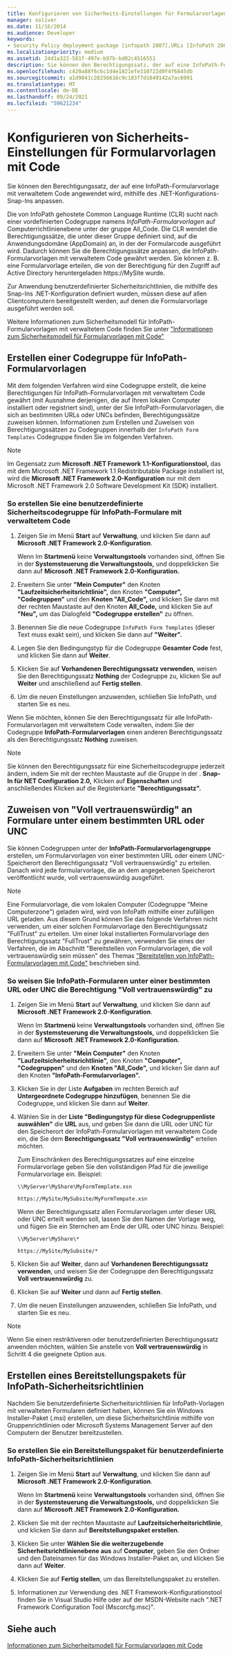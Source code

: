```yaml
---
title: Konfigurieren von Sicherheits-Einstellungen für Formularvorlagen mit Code
manager: soliver
ms.date: 11/16/2014
ms.audience: Developer
keywords:
- Security Policy deployment package [infopath 2007],URLs [InfoPath 2007], assigning FullTrust,code access security [InfoPath 2007],UNCs [InfoPath 2007], assigning FullTrust,CAS [InfoPath 2007],security [InfoPath 2007], configuring,code groups [InfoPath 2007],FullTrust [InfoPath 2007], assigning to UNCs,FullTrust [InfoPath 2007], assigning to URLs
ms.localizationpriority: medium
ms.assetid: 24d1a322-581f-497e-b97b-bd02c4516551
description: Sie können den Berechtigungssatz, der auf eine InfoPath-Formularvorlage mit verwaltetem Code angewendet wird, mithilfe des .NET-Konfigurations-Snap-Ins anpassen.
ms.openlocfilehash: c420a88f6c6c1d4e1821efe310722d0f4f6845db
ms.sourcegitcommit: a1d9041c20256616c9c183f7d1049142a7ac6991
ms.translationtype: MT
ms.contentlocale: de-DE
ms.lasthandoff: 09/24/2021
ms.locfileid: "59621234"
---
```

# <a name="configure-security-settings-for-form-templates-with-code"></a>Konfigurieren von Sicherheits-Einstellungen für Formularvorlagen mit Code

Sie können den Berechtigungssatz, der auf eine InfoPath-Formularvorlage mit verwaltetem Code angewendet wird, mithilfe des .NET-Konfigurations-Snap-Ins anpassen.
  
Die von InfoPath gehostete Common Language Runtime (CLR) sucht nach einer vordefinierten Codegruppe namens  *InfoPath-Formularvorlagen*  auf Computerrichtlinienebene unter der gruppe All_Code. Die CLR wendet die Berechtigungssätze, die unter dieser Gruppe definiert sind, auf die Anwendungsdomäne (AppDomain) an, in der der Formularcode ausgeführt wird. Dadurch können Sie die Berechtigungssätze anpassen, die InfoPath-Formularvorlagen mit verwaltetem Code gewährt werden. Sie können z. B. eine Formularvorlage erteilen, die von der Berechtigung für den Zugriff auf Active Directory heruntergeladen https://MySite wurde. 
  
Zur Anwendung benutzerdefinierter Sicherheitsrichtlinien, die mithilfe des Snap-Ins .NET-Konfiguration definiert wurden, müssen diese auf allen Clientcomputern bereitgestellt werden, auf denen die Formularvorlage ausgeführt werden soll.
  
Weitere Informationen zum Sicherheitsmodell für InfoPath-Formularvorlagen mit verwaltetem Code finden Sie unter ["Informationen zum Sicherheitsmodell für Formularvorlagen mit Code"](about-the-security-model-for-form-templates-with-code.md)
  
## <a name="creating-a-code-group-for-infopath-form-templates"></a>Erstellen einer Codegruppe für InfoPath-Formularvorlagen

Mit dem folgenden Verfahren wird eine Codegruppe erstellt, die keine Berechtigungen für InfoPath-Formularvorlagen mit verwaltetem Code gewährt (mit Ausnahme derjenigen, die auf Ihrem lokalen Computer installiert oder registriert sind), unter der Sie InfoPath-Formularvorlagen, die sich an bestimmten URLs oder UNCs befinden, Berechtigungssätze zuweisen können. Informationen zum Erstellen und Zuweisen von Berechtigungssätzen zu Codegruppen innerhalb der  `InfoPath Form Templates` Codegruppe finden Sie im folgenden Verfahren. 
  
> [!NOTE]
> Im Gegensatz zum **Microsoft .NET Framework 1.1-Konfigurationstool,** das mit dem Microsoft .NET Framework 1.1 Redistributable Package installiert ist, wird die **Microsoft .NET Framework 2.0-Konfiguration** nur mit dem Microsoft .NET Framework 2.0 Software Development Kit (SDK) installiert. 
  
### <a name="to-create-a-custom-security-code-group-for-infopath-managed-code-forms"></a>So erstellen Sie eine benutzerdefinierte Sicherheitscodegruppe für InfoPath-Formulare mit verwaltetem Code

1. Zeigen Sie im Menü **Start** auf **Verwaltung**, und klicken Sie dann auf **Microsoft .NET Framework 2.0-Konfiguration**.
    
    Wenn Im **Startmenü** keine **Verwaltungstools** vorhanden sind, öffnen Sie in der **Systemsteuerung** **die Verwaltungstools,** und doppelklicken Sie dann auf **Microsoft .NET Framework 2.0-Konfiguration.**
    
2. Erweitern Sie unter **"Mein Computer"** den Knoten **"Laufzeitsicherheitsrichtlinie",** den Knoten **"Computer",** **"Codegruppen"** und den **Knoten "All_Code",** und klicken Sie dann mit der rechten Maustaste auf den Knoten **All_Code,** und klicken Sie auf **"Neu",** um das Dialogfeld **"Codegruppe erstellen"** zu öffnen. 
    
3. Benennen Sie die neue Codegruppe `InfoPath Form Templates` (dieser Text muss exakt sein), und klicken Sie dann auf **"Weiter".**
    
4. Legen Sie den Bedingungstyp für die Codegruppe **Gesamter Code** fest, und klicken Sie dann auf **Weiter**.
    
5. Klicken Sie auf **Vorhandenen Berechtigungssatz verwenden**, weisen Sie den Berechtigungssatz **Nothing** der Codegruppe zu, klicken Sie auf **Weiter** und anschließend auf **Fertig stellen**.
    
6. Um die neuen Einstellungen anzuwenden, schließen Sie InfoPath, und starten Sie es neu.
    
Wenn Sie möchten, können Sie den Berechtigungssatz für alle InfoPath-Formularvorlagen mit verwaltetem Code verwalten, indem Sie der Codegruppe **InfoPath-Formularvorlagen** einen anderen Berechtigungssatz als den Berechtigungssatz **Nothing** zuweisen. 
> [!NOTE]
> Sie können den Berechtigungssatz für eine Sicherheitscodegruppe jederzeit ändern, indem Sie mit der rechten Maustaste auf die Gruppe in der . **Snap-In für NET Configuration 2.0,** Klicken auf **Eigenschaften** und anschließendes Klicken auf die Registerkarte **"Berechtigungssatz".** 
  
## <a name="assigning-fulltrust-to-forms-at-a-specific-url-or-unc"></a>Zuweisen von "Voll vertrauenswürdig" an Formulare unter einem bestimmten URL oder UNC

Sie können Codegruppen unter der **InfoPath-Formularvorlagengruppe** erstellen, um Formularvorlagen von einer bestimmten URL oder einem UNC-Speicherort den Berechtigungssatz "Voll vertrauenswürdig" zu erteilen. Danach wird jede formularvorlage, die an dem angegebenen Speicherort veröffentlicht wurde, voll vertrauenswürdig ausgeführt. 
  
> [!NOTE]
> Eine Formularvorlage, die vom lokalen Computer (Codegruppe "Meine Computerzone") geladen wird, wird von InfoPath mithilfe einer zufälligen URL geladen. Aus diesem Grund können Sie das folgende Verfahren nicht verwenden, um einer solchen Formularvorlage den Berechtigungssatz "FullTrust" zu erteilen. Um einer lokal installierten Formularvorlage den Berechtigungssatz "FullTrust" zu gewähren, verwenden Sie eines der Verfahren, die im Abschnitt "Bereitstellen von Formularvorlagen, die voll vertrauenswürdig sein müssen" des Themas ["Bereitstellen von InfoPath-Formularvorlagen mit Code"](how-to-deploy-infopath-form-templates-with-code.md) beschrieben sind. 
  
### <a name="to-assign-fulltrust-to-infopath-forms-at-a-specific-url-or-unc-location"></a>So weisen Sie InfoPath-Formularen unter einer bestimmten URL oder UNC die Berechtigung "Voll vertrauenswürdig" zu

1. Zeigen Sie im Menü **Start** auf **Verwaltung**, und klicken Sie dann auf **Microsoft .NET Framework 2.0-Konfiguration**.
    
    Wenn Im **Startmenü** keine **Verwaltungstools** vorhanden sind, öffnen Sie in der **Systemsteuerung** **die Verwaltungstools,** und doppelklicken Sie dann auf **Microsoft .NET Framework 2.0-Konfiguration.**
    
2. Erweitern Sie unter **"Mein Computer"** den Knoten **"Laufzeitsicherheitsrichtlinie",** den Knoten **"Computer",** **"Codegruppen"** und den **Knoten "All_Code",** und klicken Sie dann auf den Knoten **"InfoPath-Formularvorlagen".** 
    
3. Klicken Sie in der Liste **Aufgaben** im rechten Bereich auf **Untergeordnete Codegruppe hinzufügen**, benennen Sie die Codegruppe, und klicken Sie dann auf **Weiter**.
    
4. Wählen Sie in der **Liste "Bedingungstyp für diese Codegruppenliste auswählen"** die **URL** aus, und geben Sie dann die URL oder UNC für den Speicherort der InfoPath-Formularvorlagen mit verwaltetem Code ein, die Sie dem **Berechtigungssatz "Voll vertrauenswürdig"** erteilen möchten. 
    
    Zum Einschränken des Berechtigungssatzes auf eine einzelne Formularvorlage geben Sie den vollständigen Pfad für die jeweilige Formularvorlage ein. Beispiel:
    
     `\\MyServer\MyShare\MyFormTemplate.xsn`
    
     `https://MySite/MySubsite/MyFormTempate.xsn`
    
    Wenn der Berechtigungssatz allen Formularvorlagen unter dieser URL oder UNC erteilt werden soll, lassen Sie den Namen der Vorlage weg, und fügen Sie ein Sternchen am Ende der URL oder UNC hinzu. Beispiel:
    
     `\\MyServer\MyShare\*`
    
     `https://MySite/MySubsite/*`
    
5. Klicken Sie auf **Weiter**, dann auf **Vorhandenen Berechtigungssatz verwenden**, und weisen Sie der Codegruppe den Berechtigungssatz **Voll vertrauenswürdig** zu. 
    
6. Klicken Sie auf **Weiter** und dann auf **Fertig stellen**.
    
7. Um die neuen Einstellungen anzuwenden, schließen Sie InfoPath, und starten Sie es neu.
    
> [!NOTE]
> Wenn Sie einen restriktiveren oder benutzerdefinierten Berechtigungssatz anwenden möchten, wählen Sie anstelle von **Voll vertrauenswürdig** in Schritt 4 die geeignete Option aus. 
  
## <a name="creating-a-deployment-package-for-infopath-security-policy"></a>Erstellen eines Bereitstellungspakets für InfoPath-Sicherheitsrichtlinien

Nachdem Sie benutzerdefinierte Sicherheitsrichtlinien für InfoPath-Vorlagen mit verwalteten Formularen definiert haben, können Sie ein Windows Installer-Paket (.msi) erstellen, um diese Sicherheitsrichtlinie mithilfe von Gruppenrichtlinien oder Microsoft Systems Management Server auf den Computern der Benutzer bereitzustellen.
  
### <a name="to-create-a-deployment-package-for-custom-infopath-security-policy"></a>So erstellen Sie ein Bereitstellungspaket für benutzerdefinierte InfoPath-Sicherheitsrichtlinien

1. Zeigen Sie im Menü **Start** auf **Verwaltung**, und klicken Sie dann auf **Microsoft .NET Framework 2.0-Konfiguration**.
    
    Wenn Im **Startmenü** keine **Verwaltungstools** vorhanden sind, öffnen Sie in der **Systemsteuerung** **die Verwaltungstools,** und doppelklicken Sie dann auf **Microsoft .NET Framework 2.0-Konfiguration.**
    
2. Klicken Sie mit der rechten Maustaste auf **Laufzeitsicherheitsrichtlinie**, und klicken Sie dann auf **Bereitstellungspaket erstellen**.
    
3. Klicken Sie unter **Wählen Sie die weiterzugebende Sicherheitsrichtlinienebene aus** auf **Computer**, geben Sie den Ordner und den Dateinamen für das Windows Installer-Paket an, und klicken Sie dann auf **Weiter**.
    
4. Klicken Sie auf **Fertig stellen**, um das Bereitstellungspaket zu erstellen. 
    
5. Informationen zur Verwendung des .NET Framework-Konfigurationstool finden Sie in Visual Studio Hilfe oder auf der MSDN-Website nach ".NET Framework Configuration Tool (Mscorcfg.msc)".
    
## <a name="see-also"></a>Siehe auch



[Informationen zum Sicherheitsmodell für Formularvorlagen mit Code](about-the-security-model-for-form-templates-with-code.md)


